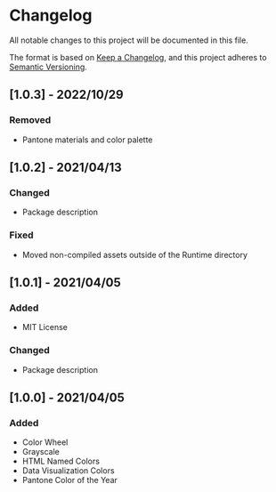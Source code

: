 # Changelog

All notable changes to this project will be documented in this file.

The format is based on [Keep a Changelog](https://keepachangelog.com/en/1.0.0/),
and this project adheres to [Semantic Versioning](https://semver.org/spec/v2.0.0.html).

## [1.0.3] - 2022/10/29

### Removed

- Pantone materials and color palette

## [1.0.2] - 2021/04/13

### Changed

- Package description

### Fixed

- Moved non-compiled assets outside of the Runtime directory

## [1.0.1] - 2021/04/05

### Added

- MIT License

### Changed

- Package description

## [1.0.0] - 2021/04/05

### Added

- Color Wheel
- Grayscale
- HTML Named Colors
- Data Visualization Colors
- Pantone Color of the Year
